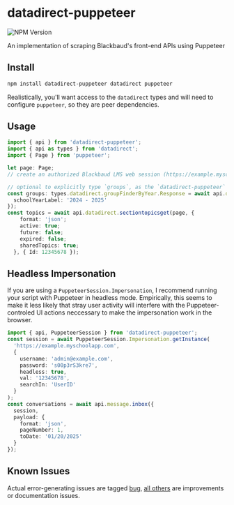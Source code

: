 # datadirect-puppeteer

![NPM Version](https://img.shields.io/npm/v/datadirect-puppeteer)

An implementation of scraping Blackbaud's front-end APIs using Puppeteer

## Install

```sh
npm install datadirect-puppeteer datadirect puppeteer
```

Realistically, you'll want access to the `datadirect` types and will need to configure `puppeteer`, so they are peer dependencies.

## Usage

```ts
import { api } from 'datadirect-puppeteer';
import { api as types } from 'datadirect';
import { Page } from 'puppeteer';

let page: Page;
// create an authorized Blackbaud LMS web session (https://example.myschoolapp.com) that page refers to

// optional to explicitly type `groups`, as the `datadirect-puppeteer` method maps types correctly!
const groups: types.datadirect.groupFinderByYear.Response = await api.datadirect.groupFinderByYear(page, {
  schoolYearLabel: '2024 - 2025'
});
const topics = await api.datadirect.sectiontopicsget(page, {
    format: 'json';
    active: true;
    future: false;
    expired: false;
    sharedTopics: true;
  }, { Id: 12345678 });
```

## Headless Impersonation

If you are using a `PuppeteerSession.Impersonation`, I recommend running your script with Puppeteer in headless mode. Empirically, this seems to make it less likely that stray user activity will interfere with the Puppeteer-controled UI actions neccessary to make the impersonation work in the browser.

```ts
import { api, PuppeteerSession } from 'datadirect-puppeteer';
const session = await PuppeteerSession.Impersonation.getInstance(
  'https://example.myschoolapp.com',
  {
    username: 'admin@example.com',
    password: 's00p3rS3kre7',
    headless: true,
    val: '12345678',
    searchIn: 'UserID'
  }
);
const conversations = await api.message.inbox({
  session,
  payload: {
    format: 'json',
    pageNumber: 1,
    toDate: '01/20/2025'
  }
});
```

## Known Issues

Actual error-generating issues are tagged [bug](https://github.com/battis/myschoolapp-reporting/issues?q=is%3Aissue%20state%3Aopen%20label%3Adatadirect-puppeteer%20label%3Abug%20), [all others](https://github.com/battis/myschoolapp-reporting/issues?q=is%3Aissue%20state%3Aopen%20label%3Adatadirect-puppeteer%20label%3Abug%20) are improvements or documentation issues.

```

```
